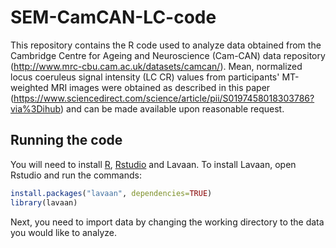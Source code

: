 # SEM-CamCAN-LC-code

This repository contains the R code used to analyze data obtained from the Cambridge Centre for Ageing and Neuroscience (Cam-CAN) data repository (http://www.mrc-cbu.cam.ac.uk/datasets/camcan/). Mean, normalized locus coeruleus signal intensity (LC CR) values from participants' MT-weighted MRI images were obtained as described in this paper (https://www.sciencedirect.com/science/article/pii/S0197458018303786?via%3Dihub) and can be made available upon reasonable request. 

## Running the code

You will need to install [R](http://cran.rstudio.com/), [Rstudio](http://www.rstudio.com/ide/download/) and Lavaan. To install Lavaan, open Rstudio and run the commands:


```r
install.packages("lavaan", dependencies=TRUE)
library(lavaan)
```

Next, you need to import data by changing the working directory to the data you would like to analyze. 
